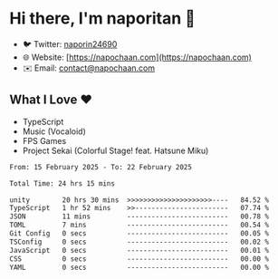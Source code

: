 # Hi there, I'm naporitan 👋

- 🐦 Twitter: [naporin24690](https://twitter.com/naporin24690)
- 🌐 Website: [https://napochaan.com](https://napochaan.com)
- ✉️ Email: [contact@napochaan.com](mailto:contact@napochaan.com)

## What I Love ❤️
- TypeScript
- Music (Vocaloid)
- FPS Games
- Project Sekai (Colorful Stage! feat. Hatsune Miku)

<!--START_SECTION:waka-->

```txt
From: 15 February 2025 - To: 22 February 2025

Total Time: 24 hrs 15 mins

unity        20 hrs 30 mins  >>>>>>>>>>>>>>>>>>>>>----   84.52 %
TypeScript   1 hr 52 mins    >>-----------------------   07.74 %
JSON         11 mins         -------------------------   00.78 %
TOML         7 mins          -------------------------   00.54 %
Git Config   0 secs          -------------------------   00.05 %
TSConfig     0 secs          -------------------------   00.02 %
JavaScript   0 secs          -------------------------   00.01 %
CSS          0 secs          -------------------------   00.00 %
YAML         0 secs          -------------------------   00.00 %
```

<!--END_SECTION:waka-->

